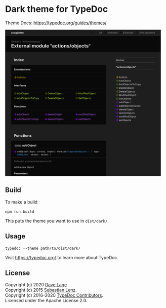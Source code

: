 # Dark theme for TypeDoc

Theme Docs: https://typedoc.org/guides/themes/

![screen2](resources/screen2.png)

## Build
To make a build:

```
npm run build
```

This puts the theme you want to use in `dist/dark/`. 

## Usage
```
typedoc --theme path/to/dist/dark/
```

Visit https://typedoc.org/ to learn more about TypeDoc.


## License
Copyright (c) 2020 [Dave Lage](https://davelage.com)<br>
Copyright (c) 2015 [Sebastian Lenz](http://www.sebastian-lenz.de).<br>
Copyright (c) 2016-2020 [TypeDoc Contributors](https://github.com/TypeStrong/typedoc/graphs/contributors).<br>
Licensed under the Apache License 2.0.

